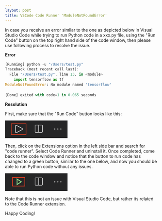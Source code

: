 ```yaml
---
layout: post
title: VSCode Code Runner 'ModuleNotFoundError'
---
```

In case you receive an error similar to the one as depicted below in Visual Studio Code while trying to run Python code in a xxx.py file, using the "Run Code" button on the top right hand side of the code window, then please use following process to resolve the issue.

**Error**
```python
[Running] python -u "/Users/test.py"
Traceback (most recent call last):
  File "/Users/test.py", line 13, in <module>
    import tensorflow as tf
ModuleNotFoundError: No module named 'tensorflow'

[Done] exited with code=1 in 0.065 seconds 
```

**Resolution**

First, make sure that the "Run Code" button looks like this:

![CodeRunnerButton](/assets/vscode_cr1.png)

Then, click on the Extensions option in the left side bar and search for "code runner". Select Code Runner and uninstall it. Once completed, come back to the code window and notice that the button to run code has changed to a green button, similar to the one below, and now you should be able to run Python code without any issues. 

![PythonRunButton](/assets/vscode_cr2.png)

Note that this is not an issue with Visual Studio Code, but rather its related to the Code Runner extension. 

Happy Coding!
